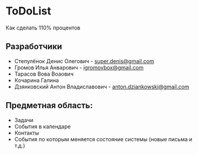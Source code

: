 # ToDoList
Как сделать 110% процентов

Разработчики
------------
* Степулёнок Денис Олегович - super.denis@gmail.com
* Громов Илья Анварович - igromovbox@gmail.com
* Тарасов Вова Воаович
* Кочарина Галина
* Дзянковский Антон Владиславович - anton.dziankowski@gmail.com

Предметная область:
-------------------
* Задачи
* События в календаре
* Контакты
* События по которым меняется состояние системы (новые письма и т.д.)
